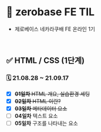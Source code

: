 # 📌 zerobase FE TIL
- 제로베이스 네카라쿠배 FE 온라인 1기  

<br>

## ✅ HTML / CSS (1단계) 
### 🗓 21.08.28 ~ 21.09.17
- [x]  ~~**01일차** HTML 개요, 실습환경 세팅~~
- [x]  ~~**02일차** HTML 이란?~~ 
- [x]  ~~**03일차** 메타데이터 요소~~
- [ ]  **04일차** 텍스트 요소
- [ ]  **05일차** 구조를 나타내는 요소
